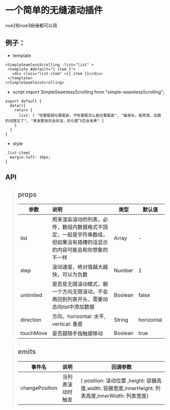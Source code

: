 # 一个简单的无缝滚动插件
vue2和vue3~~应该~~都可以用

## 例子：

* template
 ```
<SimpleSeamlessScrolling :list="list" >
  <template #default="{ item }">
    <div class="list-item" >{{ item }}</div>
  </template>
</SimpleSeamlessScrolling>
 ```
* script
import SimpleSeamlessScrolling from "simple-seamlessScrolling";

```
export default {
  data(){
    return {
      list: [ "吃葡萄就吐葡萄皮，不吃葡萄怎么能吐葡萄皮", "扁担长，板凳宽，后面的词我忘了", "黑发肥发灰会非法，灰化肥飞花会发黑" ]
    }
  }
}
```
 
* style

```
.list-item{
  margin-left: 10px;
}
```

## API

> **props**
>---
>| 参数 | 说明 | 类型 | 默认值 |
>|-----|:------|------|-------|
>| list | 用来渲染滚动的列表，必传，数组内数据格式不固定，一般是字符串数组，但如果没有插槽的话显示的内容可能会和你想象的不一样 | Array | - |
>| step | 滚动速度，绝对值越大越快，可以为负数 | Number | 1 | 
>| unlimited | 是否是无限滚动模式，朝一个方向无限滚动，不会再回到列表开头，需要动态向list中添加数据 | Boolean | false | 
>| direction | 方向，horizontal: 水平, vertical: 垂直 | String | horizontal | 
>| touchMove | 是否跟随手指触摸移动 | Boolean | true | 

> **emits**
>---
>| 事件名 | 说明 | 回调参数 |
>|-----|:------|-------|
>| changePosition | 当列表滚动时触发 |  { position: 滚动位置 ,height: 容器高度,width: 容器宽度,innerHeight: 列表高度,innerWidth: 列表宽度}  |


